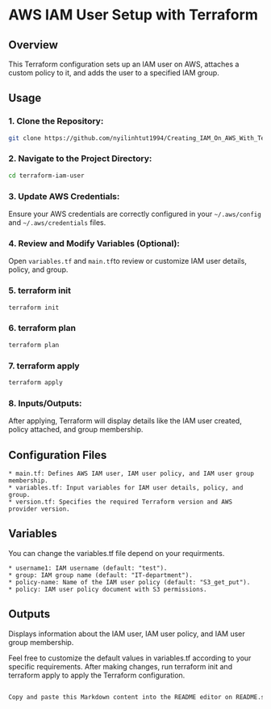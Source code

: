 # AWS IAM User Setup with Terraform

## Overview

This Terraform configuration sets up an IAM user on AWS, attaches a custom policy to it, and adds the user to a specified IAM group.

## Usage

### 1. Clone the Repository:

```bash
git clone https://github.com/nyilinhtut1994/Creating_IAM_On_AWS_With_Terraform-.git
```
### 2. Navigate to the Project Directory:

```bash
cd terraform-iam-user

```
### 3. Update AWS Credentials:
Ensure your AWS credentials are correctly configured in your `~/.aws/config` and `~/.aws/credentials` files.

### 4. Review and Modify Variables (Optional):
Open `variables.tf` and `main.tf`to review or customize IAM user details, policy, and group.

### 5. terraform init
```bash
terraform init
```
### 6. terraform plan
```bash
terraform plan
```

### 7. terraform apply
```bash
terraform apply
```

### 8. Inputs/Outputs:
After applying, Terraform will display details like the IAM user created, policy attached, and group membership.

## Configuration Files
    * main.tf: Defines AWS IAM user, IAM user policy, and IAM user group membership.
    * variables.tf: Input variables for IAM user details, policy, and group.
    * version.tf: Specifies the required Terraform version and AWS provider version. 

## Variables

You can change the variables.tf file depend on your requirments.

    * username1: IAM username (default: "test").
    * group: IAM group name (default: "IT-department").
    * policy-name: Name of the IAM user policy (default: "S3_get_put").
    * policy: IAM user policy document with S3 permissions.

## Outputs
Displays information about the IAM user, IAM user policy, and IAM user group membership.

Feel free to customize the default values in variables.tf according to your specific requirements. After making changes, run terraform init and terraform apply to apply the Terraform configuration.

```bash

Copy and paste this Markdown content into the README editor on README.so. Adjust the URLs, paths, or any other details as needed for your specific project and hosting environment.
